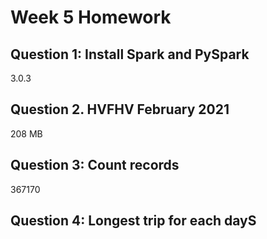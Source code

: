 # Week 5 Homework

## Question 1: Install Spark and PySpark
3.0.3

## Question 2. HVFHV February 2021
208 MB

## Question 3: Count records
367170

## Question 4: Longest trip for each dayS
